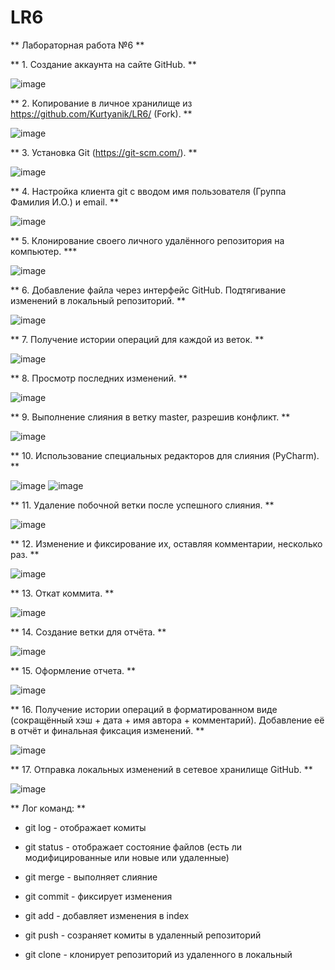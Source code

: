 # LR6
** Лабораторная работа №6 **


** 1. Создание аккаунта на сайте GitHub. **

  ![image](https://github.com/user-attachments/assets/9a9523d7-9432-4ac5-b11d-0639da21a382)

** 2. Копирование в личное хранилище из https://github.com/Kurtyanik/LR6/ (Fork). ** 
 
  ![image](https://github.com/user-attachments/assets/91cdd585-8613-4562-a4f4-05fa7c526167)

** 3. Установка Git (https://git-scm.com/). **
 
  ![image](https://github.com/user-attachments/assets/7edc3ab7-ffcc-4cde-9db6-e8c39bd97216)

** 4. Настройка клиента git с вводом имя пользователя (Группа Фамилия И.О.) и email. **
 
   ![image](https://github.com/user-attachments/assets/dea47aed-8122-4739-8041-2537bad000d4)
   
** 5. Клонирование своего личного удалённого репозитория на компьютер. ***

  ![image](https://github.com/user-attachments/assets/b6689eba-dcf2-4e4b-afd5-e59a445b784b)

** 6. Добавление файла через интерфейс GitHub. Подтягивание изменений в локальный репозиторий. ** 
 
   ![image](https://github.com/user-attachments/assets/d1fa94ed-d444-431e-b5e9-ddb586c6db72)

** 7. Получение истории операций для каждой из веток. **

  ![image](https://github.com/user-attachments/assets/817b2dc8-5aab-45e4-b2c4-a8c4b72bafab)

** 8. Просмотр последних изменений. **

   ![image](https://github.com/user-attachments/assets/5ab4c2f1-05aa-409a-b7f9-3e3370093839)

** 9. Выполнение слияния в ветку master, разрешив конфликт. **
 
   ![image](https://github.com/user-attachments/assets/52688f8c-7e61-46c0-936a-c3393281f855)
  

** 10. Использование специальных редакторов для слияния (PyCharm). **
  
   ![image](https://github.com/user-attachments/assets/624185eb-7e75-4e41-9bbc-35787c23f216)
   ![image](https://github.com/user-attachments/assets/78a828af-7ecc-4b71-bad4-80183df60b57)
   
** 11. Удаление побочной ветки после успешного слияния. **
  
  ![image](https://github.com/user-attachments/assets/0bbc5cc1-3934-47af-bbea-602fe47b0b9e)

** 12. Изменение и фиксирование их, оставляя комментарии, несколько раз. **
 
   ![image](https://github.com/user-attachments/assets/badded73-c089-4d59-be20-2c421f832122)

** 13. Откат коммита. **
  
   ![image](https://github.com/user-attachments/assets/151826f0-4f4c-4715-bf99-be643e4bd579)

** 14. Создание ветки для отчёта. **

  ![image](https://github.com/user-attachments/assets/e2065428-7882-4db4-a576-c000a8af0164)

** 15. Оформление отчета. **
    
  ![image](https://github.com/user-attachments/assets/24b75c28-b5d5-4113-abd0-d96e9b600014)

** 16. Получение истории операций в форматированном виде (сокращённый хэш + дата + имя автора + комментарий). Добавление её в отчёт и  финальная фиксация изменений. **

  ![image](https://github.com/user-attachments/assets/a4bf973d-ad94-469c-bcf8-06fb57de9e3c)

** 17. Отправка локальных изменений в сетевое хранилище GitHub. **

   ![image](https://github.com/user-attachments/assets/976fd14e-aa2d-4e54-ab8f-2bfdbbbb5231)

** Лог команд: **

* git log - отображает комиты
  
* git status - отображает состояние файлов (есть ли модифицированные или новые или удаленные)

* git merge - выполняет слияние

* git commit - фиксирует изменения

* git add - добавляет изменения в index

* git push - созраняет комиты в удаленный репозиторий

* git clone - клонирует репозиторий из удаленного в локальный

